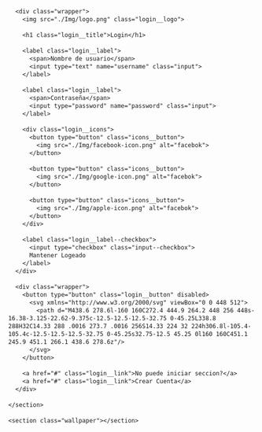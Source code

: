 <!DOCTYPE html>
<html lang="pt-br">
<head>
  <meta charset="UTF">
  <meta name="viewport" content="width=device-width, initial-scale=1.0">

  <link rel="stylesheet" href="./style.css">
  
  <script src="./script.js" defer></script>

  <title>Riot Games</title>
</head>
<body>

  <main>
    <section class="login">

      <div class="wrapper">
        <img src="./Img/logo.png" class="login__logo">

        <h1 class="login__title">Login</h1>
    
        <label class="login__label">
          <span>Nombre de usuario</span>
          <input type="text" name="username" class="input">
        </label>
  
        <label class="login__label">
          <span>Contraseña</span>
          <input type="password" name="password" class="input">
        </label>
  
        <div class="login__icons">
          <button type="button" class="icons__button">
            <img src="./Img/facebook-icon.png" alt="facebok">
          </button>
  
          <button type="button" class="icons__button">
            <img src="./Img/google-icon.png" alt="facebok">
          </button>
  
          <button type="button" class="icons__button">
            <img src="./Img/apple-icon.png" alt="facebok">
          </button>
        </div>
  
        <label class="login__label--checkbox">
          <input type="checkbox" class="input--checkbox">
          Mantener Logeado
        </label>
      </div>

      <div class="wrapper">
        <button type="button" class="login__button" disabled>
          <svg xmlns="http://www.w3.org/2000/svg" viewBox="0 0 448 512">
            <path d="M438.6 278.6l-160 160C272.4 444.9 264.2 448 256 448s-16.38-3.125-22.62-9.375c-12.5-12.5-12.5-32.75 0-45.25L338.8 288H32C14.33 288 .0016 273.7 .0016 256S14.33 224 32 224h306.8l-105.4-105.4c-12.5-12.5-12.5-32.75 0-45.25s32.75-12.5 45.25 0l160 160C451.1 245.9 451.1 266.1 438.6 278.6z"/>
          </svg>
        </button>
  
        <a href="#" class="login__link">No puede iniciar seccion?</a>
        <a href="#" class="login__link">Crear Cuenta</a>
      </div>

    </section>

    <section class="wallpaper"></section>
  </main>
  
</body>
</html>
